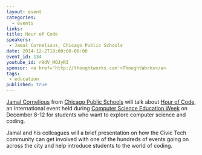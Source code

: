 ```yaml
---
layout: event
categories: 
  - events
links:
title: Hour of Code
speakers: 
 - Jamal Cornelious, Chicago Public Schools
date: 2014-12-2T18:00:00-06:00
event_id: 134
youtube_id: r9dV_MOJyRI
sponsor: <a href='http://thoughtworks.com'>ThoughtWorks</a>
tags: 
 - education
published: true
---
```

[Jamal Cornelious](http://www.linkedin.com/pub/jamal-cornelious/25/326/27a) from [Chicago Public Schools](http://cps.edu) will talk about [Hour of Code](http://hourofcode.com/us), an international event held during [Computer Science Education Week](http://csedweek.org/) on December 8-12 for students who want to explore computer science and coding. 

Jamal and his colleagues will a brief presentation on how the Civic Tech community can get involved with one of the hundreds of events going on across the city and help introduce students to the world of coding.